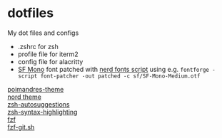 # dotfiles
My dot files and configs

- .zshrc for zsh
- profile file for iterm2
- config file for alacritty
- [SF Mono](https://developer.apple.com/fonts/) font patched with [nerd fonts script](https://github.com/ryanoasis/nerd-fonts?tab=readme-ov-file#font-patcher) using e.g. `fontforge -script font-patcher -out patched -c sf/SF-Mono-Medium.otf`

[poimandres-theme](https://github.com/drcmda/poimandres-theme) <br>
[nord theme](https://www.nordtheme.com/ports) <br>
[zsh-autosuggestions](https://github.com/zsh-users/zsh-autosuggestions) <br>
[zsh-syntax-highlighting](https://github.com/zsh-users/zsh-syntax-highlighting) <br>
[fzf](https://github.com/junegunn/fzf) <br>
[fzf-git.sh](https://github.com/junegunn/fzf-git.sh) <br>
